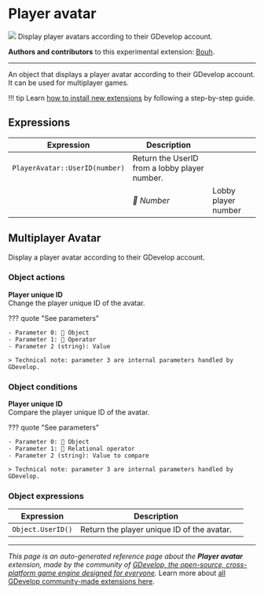 # Player avatar

<img src="https://asset-resources.gdevelop.io/public-resources/Icons/Line Hero Pack/Master/SVG/Users/1f89f002e87f1e836320f69725d21e3294e7e2e18ff7dd645c6973e9775d24c3_Users_avatar_user_profile_male.svg" class="extension-icon"></img>
Display player avatars according to their GDevelop account.

**Authors and contributors** to this experimental extension: [Bouh](https://gd.games/Bouh).

---

An object that displays a player avatar according to their GDevelop account. It can be used for multiplayer games.

!!! tip
    Learn [how to install new extensions](/gdevelop5/extensions/search) by following a step-by-step guide.

## Expressions

| Expression | Description |  |
|-----|-----|-----|
| `PlayerAvatar::UserID(number)` | Return the UserID from a lobby player number. ||
| | _🔢 Number_ | Lobby player number |

## Multiplayer Avatar 

Display a player avatar according to their GDevelop account. 

### Object actions

**Player unique ID**  
Change the player unique ID of the avatar.

??? quote "See parameters"

    - Parameter 0: 👾 Object
    - Parameter 1: 🟰 Operator
    - Parameter 2 (string): Value

    > Technical note: parameter 3 are internal parameters handled by GDevelop.

### Object conditions

**Player unique ID**  
Compare the player unique ID of the avatar.

??? quote "See parameters"

    - Parameter 0: 👾 Object
    - Parameter 1: 🟰 Relational operator
    - Parameter 2 (string): Value to compare

    > Technical note: parameter 3 are internal parameters handled by GDevelop.

### Object expressions

| Expression | Description |  |
|-----|-----|-----|
| `Object.UserID()` | Return the player unique ID of the avatar. ||


---

*This page is an auto-generated reference page about the **Player avatar** extension, made by the community of [GDevelop, the open-source, cross-platform game engine designed for everyone](https://gdevelop.io/).* Learn more about [all GDevelop community-made extensions here](/gdevelop5/extensions).